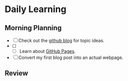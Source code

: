 # Daily Learning
## Morning Planning
- [ ] Check out the [github blog](https://github.blog/) for topic ideas.
- [ ] - [ ] Learn about [GitHub Pages](https://skills.github.com/#first-day-on-github).
- [ ] Convert my first blog post into an actual webpage.
## Review
